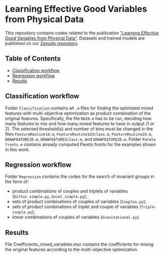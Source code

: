 # Learning Effective Good Variables from Physical Data

This repository contains codes related to the publication ["Learning _Effective Good_ Variables from Physical Data"](https://www.mdpi.com/2504-4990/6/3/77). Datasets and trained models are published on our [Zenodo repository](https://doi.org/10.5281/zenodo.10406490).

## Table of Contents

- [Classification workflow](#classification-workflow)
- [Regression workflow](#regression-workflow)
- [Results](#results)

## Classification workflow

Folder `Classification` contains all `.m` files for finding the optimized mixed features with multi-objective optimization as product combination of the original features. Specifically, the file `MAIN.m` has to be run, deciding how many features to mix and how many mixed features to have in output (1 or 2). The selected threshold(s) and number of bins must be changed in the files `FeatureRoutine1d.m`, `FeatureRoutine1d3class.m`, `FeatureRoutine2d.m`, `DRAWFEATURE1D.m`, `DRAWFEATURE3class.m`, and `DRAWFEATURE2D.m`. Folder `Pareto fronts.m` contains already computed Pareto fronts for the examples shown in this work.

## Regression workflow

Folder `Regression` contains the codes for the search of invariant groups in the form of:
- product combinations of couples and triplets of variables (`Dittus_simple.py`, `Gniel_simple.py`);
- sets of product combinations of couples of variables (`Couples.py`);
- sets of product combinations of triplet and couple of variables (`Triple-couple.py`);
- linear combinations of couples of variables (`Gravitational.py`).

## Results

File Coefficients_mixed_variables.xlsx contains the coefficients for mixing the original features according to the multi-objective optimization.
